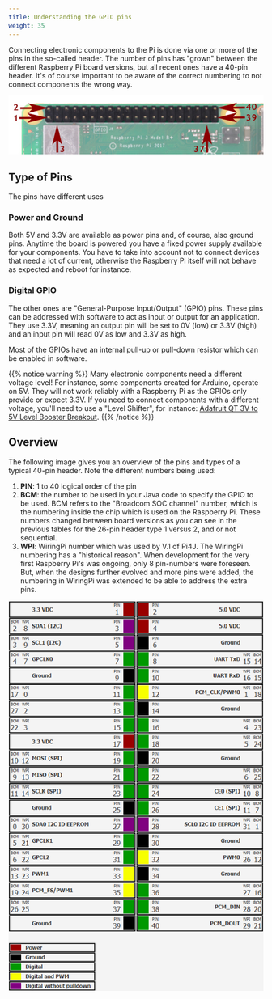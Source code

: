 ```yaml
---
title: Understanding the GPIO pins
weight: 35
---
```


Connecting electronic components to the Pi is done via one or more of the pins in the so-called header. The number of 
pins has "grown" between the different Raspberry Pi board versions, but all recent ones have a 40-pin header. It's of
course important to be aware of the correct numbering to not connect components the wrong way.

![Numbering of the pins](/assets/getting-started/pins/headernumber-on-board.jpg)

## Type of Pins

The pins have different uses

### Power and Ground

Both 5V and 3.3V are available as power pins and, of course, also ground pins. Anytime the board is powered you have a 
fixed power supply available for your components. You have to take into account not to connect devices that need a lot 
of current, otherwise the Raspberry Pi itself will not behave as expected and reboot for instance.

### Digital GPIO

The other ones are "General-Purpose Input/Output" (GPIO) pins. These pins can be addressed with software to act as input 
or output for an application. They use 3.3V, meaning an output pin will be set to 0V (low) or 3.3V (high) and an input 
pin will read 0V as low and 3.3V as high.

Most of the GPIOs have an internal pull-up or pull-down resistor which can be enabled in software.

{{% notice warning %}}
Many electronic components need a different voltage level! For instance, some components created for Arduino, operate on 5V. They will not work reliably with a Raspberry Pi as the GPIOs only provide or expect 3.3V. If you need to connect components with a different voltage, you'll need to use a "Level Shifter", for instance: [
Adafruit QT 3V to 5V Level Booster Breakout](https://learn.adafruit.com/adafruit-qt-3v-to-5v-level-booster-breakout).
{{% /notice %}}

## Overview 

The following image gives you an overview of the pins and types of a typical 40-pin header. Note the different numbers
being used:

1. **PIN**: 1 to 40 logical order of the pin
2. **BCM**: the number to be used in your Java code to specify the GPIO to be used. BCM refers to the "Broadcom SOC channel" number, 
   which is the numbering inside the chip which is used on the Raspberry Pi. These numbers changed between board versions 
   as you can see in the previous tables for the 26-pin header type 1 versus 2, and or not sequential.
3. **WPI**: WiringPi number which was used by V.1 of Pi4J. The WiringPi numbering has a "historical reason". When development 
   for the very first Raspberry Pi's was ongoing, only 8 pin-numbers were foreseen. But, when the designs further evolved 
   and more pins were added, the numbering in WiringPi was extended to be able to address the extra pins.

![Pin header overview](/assets/getting-started/pins/headerpins_in_header.png)
